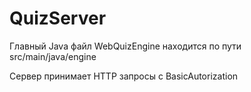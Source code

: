 # QuizServer

Главный Java файл WebQuizEngine находится по пути src/main/java/engine 

Сервер принимает HTTP запросы с BasicAutorization
